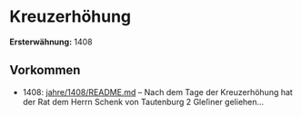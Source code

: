 # Kreuzerhöhung

**Ersterwähnung:** 1408

## Vorkommen
- 1408: [jahre/1408/README.md](../jahre/1408/README.md) – Nach dem Tage der Kreuzerhöhung hat der Rat dem
Herrn Schenk von Tautenburg 2 Gleſiner geliehen...
